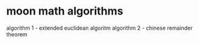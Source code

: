 # moon math algorithms
algorithm 1 - extended euclidean algoritm
algorithm 2 - chinese remainder theorem